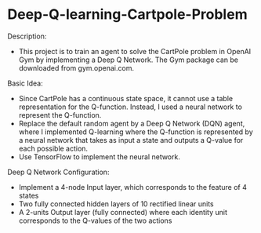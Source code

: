 # Deep-Q-learning-Cartpole-Problem
Description:
- This project is to train an agent to solve the CartPole problem in OpenAI Gym by implementing a Deep Q Network. The Gym package can be downloaded from gym.openai.com. 

Basic Idea: 
- Since CartPole has a continuous state space, it cannot use a table representation for the Q-function. Instead, I used a neural network to represent the Q-function. 
- Replace the default random agent by a Deep Q Network (DQN) agent, where I implemented Q-learning where the Q-function is represented by a neural network that takes as input a state and outputs a Q-value for each possible action. 
- Use TensorFlow to implement the neural network. 

Deep Q Network Configuration:
- Implement a 4-node Input layer, which corresponds to the feature of 4 states
- Two fully connected hidden layers of 10 rectified linear units
- A 2-units Output layer (fully connected) where each identity unit corresponds to the Q-values of the two actions

